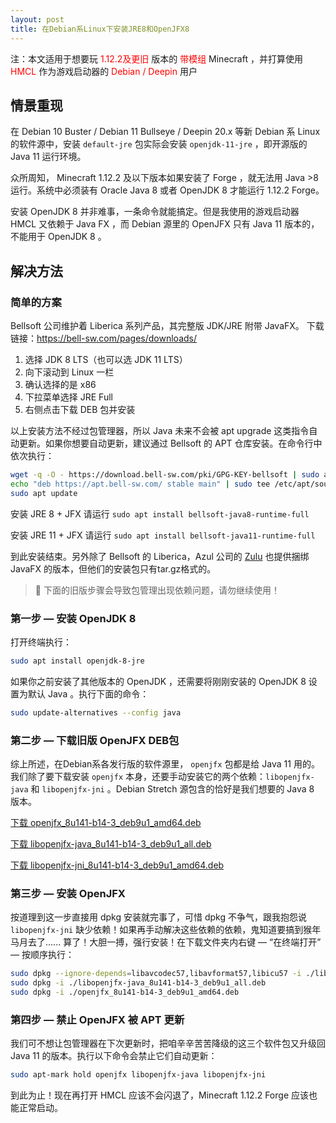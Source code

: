 ```yaml
---
layout: post
title: 在Debian系Linux下安装JRE8和OpenJFX8
---
```


注：本文适用于想要玩 <span style="color:red">1.12.2及更旧</span> 版本的 <span style="color:red">带模组</span> Minecraft ，并打算使用 <span style="color:red">HMCL</span> 作为游戏启动器的 <span style="color:red">Debian / Deepin</span> 用户

## 情景重现

在 Debian 10 Buster / Debian 11 Bullseye / Deepin 20.x 等新 Debian 系 Linux 的软件源中，安装 `default-jre` 包实际会安装 `openjdk-11-jre` ，即开源版的 Java 11 运行环境。

众所周知， Minecraft 1.12.2 及以下版本如果安装了 Forge ，就无法用 Java >8 运行。系统中必须装有 Oracle Java 8 或者 OpenJDK 8 才能运行 1.12.2 Forge。

安装 OpenJDK 8 并非难事，一条命令就能搞定。但是我使用的游戏启动器 HMCL 又依赖于 Java FX ，而 Debian 源里的 OpenJFX 只有 Java 11 版本的，不能用于 OpenJDK 8 。

## 解决方法

### 简单的方案

Bellsoft 公司维护着 Liberica 系列产品，其完整版 JDK/JRE 附带 JavaFX。
下载链接：https://bell-sw.com/pages/downloads/

1. 选择 JDK 8 LTS（也可以选 JDK 11 LTS）
2. 向下滚动到 Linux 一栏
3. 确认选择的是 x86
4. 下拉菜单选择 JRE Full
5. 右侧点击下载 DEB 包并安装

以上安装方法不经过包管理器，所以 Java 未来不会被 apt upgrade 这类指令自动更新。如果你想要自动更新，建议通过 Bellsoft 的 APT 仓库安装。在命令行中依次执行：

```bash
wget -q -O - https://download.bell-sw.com/pki/GPG-KEY-bellsoft | sudo apt-key add -
echo "deb https://apt.bell-sw.com/ stable main" | sudo tee /etc/apt/sources.list.d/bellsoft.list
sudo apt update
```

安装 JRE 8 + JFX 请运行 `sudo apt install bellsoft-java8-runtime-full`

安装 JRE 11 + JFX 请运行 `sudo apt install bellsoft-java11-runtime-full`

到此安装结束。另外除了 Bellsoft 的 Liberica，Azul 公司的 [Zulu](https://www.azul.com/downloads/) 也提供捆绑 JavaFX 的版本，但他们的安装包只有tar.gz格式的。

> 🛑 下面的旧版步骤会导致包管理出现依赖问题，请勿继续使用！

### 第一步 — 安装 OpenJDK 8

打开终端执行：

```sh
sudo apt install openjdk-8-jre
```

如果你之前安装了其他版本的 OpenJDK ，还需要将刚刚安装的 OpenJDK 8 设置为默认 Java 。执行下面的命令：

```sh
sudo update-alternatives --config java
```

### 第二步 — 下载旧版 OpenJFX DEB包

综上所述，在Debian系各发行版的软件源里， `openjfx` 包都是给 Java 11 用的。我们除了要下载安装 `openjfx` 本身，还要手动安装它的两个依赖：`libopenjfx-java` 和 `libopenjfx-jni` 。Debian Stretch 源包含的恰好是我们想要的 Java 8 版本。

[下载 openjfx_8u141-b14-3_deb9u1_amd64.deb](http://http.us.debian.org/debian/pool/main/o/openjfx/openjfx_8u141-b14-3~deb9u1_amd64.deb)

[下载 libopenjfx-java_8u141-b14-3_deb9u1_all.deb](http://http.us.debian.org/debian/pool/main/o/openjfx/libopenjfx-java_8u141-b14-3~deb9u1_all.deb)

[下载 libopenjfx-jni_8u141-b14-3_deb9u1_amd64.deb](http://http.us.debian.org/debian/pool/main/o/openjfx/libopenjfx-jni_8u141-b14-3~deb9u1_amd64.deb)

### 第三步 — 安装 OpenJFX

按道理到这一步直接用 dpkg 安装就完事了，可惜 dpkg 不争气，跟我抱怨说 `libopenjfx-jni` 缺少依赖！如果再手动解决这些依赖的依赖，鬼知道要搞到猴年马月去了...... 算了！大胆一搏，强行安装！在下载文件夹内右键 — “在终端打开” — 按顺序执行：

```sh
sudo dpkg --ignore-depends=libavcodec57,libavformat57,libicu57 -i ./libopenjfx-jni_8u141-b14-3_deb9u1_amd64.deb
sudo dpkg -i ./libopenjfx-java_8u141-b14-3_deb9u1_all.deb
sudo dpkg -i ./openjfx_8u141-b14-3_deb9u1_amd64.deb
```

### 第四步 — 禁止 OpenJFX 被 APT 更新

我们可不想让包管理器在下次更新时，把咱辛辛苦苦降级的这三个软件包又升级回 Java 11 的版本。执行以下命令会禁止它们自动更新：

```sh
sudo apt-mark hold openjfx libopenjfx-java libopenjfx-jni
```

到此为止！现在再打开 HMCL 应该不会闪退了，Minecraft 1.12.2 Forge 应该也能正常启动。
